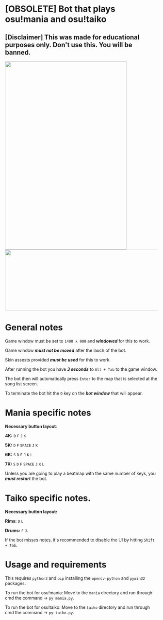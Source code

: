 # [OBSOLETE] Bot that plays osu!mania and osu!taiko

## [Disclaimer] This was made for educational purposes only. Don't use this. You __**will**__ be banned.

<p float="left">
  <img src="https://user-images.githubusercontent.com/80072600/119259630-a0bf3d00-bbbe-11eb-96c5-c0ce6019c89f.gif" width="400" height="620" />
  <img src="https://user-images.githubusercontent.com/80072600/119258685-5340d100-bbba-11eb-8a2a-5a7f9c6b6a75.gif" width="600" height="200" />
</p>

# General notes
Game window must be set to ```1400 x 900``` and ***windowed*** for this to work.

Game window ***must not be moved*** after the lauch of the bot.

Skin assests provided ***must be used*** for this to work.

After running the bot you have ***3 seconds*** to ```Alt + Tab``` to the game window.

The bot then will automatically press ```Enter``` to the map that is selected at the song list screen.

To terminate the bot hit the ```Q``` key on the ***bot window*** that will appear.

# Mania specific notes
**Necessary button layout**: 

**4K:**  ```D``` ```F``` ```J``` ```K```

**5K:**  ```D``` ```F``` ```SPACE``` ```J``` ```K```

**6K:**  ```S``` ```D``` ```F``` ```J``` ```K``` ```L```

**7K:**  ```S``` ```D``` ```F``` ```SPACE``` ```J``` ```K``` ```L```

Unless you are going to play a beatmap with the same number of keys, you ***must restart*** the bot.


# Taiko specific notes.
**Necessary button layout:**

**Rims:**  ```D``` ```L``` 

**Drums:**  ```F``` ```J```.

If the bot misses notes, it's recommended to disable the UI by hitting ```Shift + Tab```.

# Usage and requirements

This requires ```python3``` and ```pip``` installing the ```opencv-python``` and ```pywin32``` packages.

To run the bot for osu!mania:
Move to the ```mania``` directory and run through cmd the command -> ```py mania.py```.

To run the bot for osu!taiko:
Move to the ```taiko``` directory and run through cmd the command -> ```py taiko.py```.
